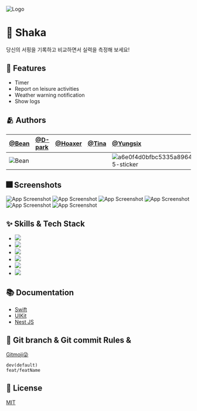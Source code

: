 ![Logo](https://dummyimage.com/1000x300/000/fff.png)


# :iphone: Shaka

당신의 서핑을 기록하고 비교하면서 실력을 측정해 보세요!


## :pushpin: Features

- Timer
- Report on leisure activities
- Weather warning notification
- Show logs


## :people_hugging: Authors

[@Bean](https://github.com/Park-Wonbin) | [@D-park](https://github.com/Junghoon-P) |   [@Hoaxer](https://github.com/GREATHOAXER) |  [@Tina](https://github.com/yoo86) | [@Yungsix](https://www.github.com/YunSeok-Choi) |
:---|:---|:---|:---|:---
![Bean](https://user-images.githubusercontent.com/66102708/181802779-a64993c5-eee3-4f4e-bf69-b87d0dcf28ba.png) |  |  |  | ![a6e0f4d0bfbc5335a896406a1dbe1305-sticker](https://user-images.githubusercontent.com/66102708/181803139-067869e2-8b5b-4b1e-a70e-eda62a6576b1.png)



## :fireworks: Screenshots

![App Screenshot](https://dummyimage.com/250x500/000/fff.png)
![App Screenshot](https://dummyimage.com/250x500/000/fff.png)
![App Screenshot](https://dummyimage.com/250x500/000/fff.png)
![App Screenshot](https://dummyimage.com/250x500/000/fff.png)
![App Screenshot](https://dummyimage.com/250x500/000/fff.png)
![App Screenshot](https://dummyimage.com/250x500/000/fff.png)


## :sparkles: Skills & Tech Stack

- <img src="https://img.shields.io/badge/Swift-F05138?style=for-the-badge&logo=Swift&logoColor=white">
- <img src="https://img.shields.io/badge/Github-181717?style=for-the-badge&logo=GitHub&logoColor=white">
- <img src="https://img.shields.io/badge/Figma-F24E1E?style=for-the-badge&logo=Figma&logoColor=white">
- <img src="https://img.shields.io/badge/Notion-000000?style=for-the-badge&logo=Notion&logoColor=white">
- <img src="https://img.shields.io/badge/NestJS-E0234E?style=for-the-badge&logo=NestJS&logoColor=white">
- <img src="https://img.shields.io/badge/NestJS-E0234E?style=for-the-badge&logo=NestJS&logoColor=white">


## :books: Documentation

- [Swift](https://docs.swift.org/swift-book/)
- [UIKit](https://developer.apple.com/documentation/uikit)
- [Nest JS](https://docs.nestjs.com/)


## 🔀 Git branch & Git commit Rules &
[Gitmoji😜](https://gitmoji.dev/)
```
dev(default)
feat/featName
```

## 🔐 License
[MIT](https://choosealicense.com/licenses/mit/)
